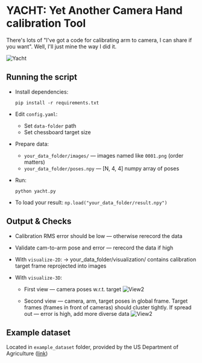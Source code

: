 # YACHT: Yet Another Camera Hand calibration Tool

There's lots of "I've got a code for calibrating arm to camera, I can share if you want". Well, I'll just mine the way I did it.

![Yacht](imgs/yacht.jpg)

## Running the script
- Install dependencies:
  ```
  pip install -r requirements.txt
  ```

- Edit `config.yaml`:
  - Set `data-folder` path
  - Set chessboard target size

- Prepare data:
  - `your_data_folder/images/` — images named like `0001.png` (order matters)
  - `your_data_folder/poses.npy` — [N, 4, 4] numpy array of poses
- Run:
  ```
  python yacht.py
  ```
- To load your result: `np.load("your_data_folder/result.npy")`

## Output & Checks
- Calibration RMS error should be low — otherwise rerecord the data
  
- Validate cam-to-arm pose and error — rerecord the data if high
  
- With `visualize-2D`:
  → your_data_folder/visualization/ contains calibration target frame reprojected into images

- With `visualize-3D`:
  - First view — camera poses w.r.t. target
  ![View2](imgs/view1.jpg)

  - Second view — camera, arm, target poses in global frame. Target frames (frames in front of cameras) should cluster tightly. If spread out — error is high, add more diverse data
  ![View2](imgs/view2.jpg)

## Example dataset
Located in `example_dataset` folder, provided by the US Department of Agriculture ([link](https://catalog.data.gov/dataset/data-from-solving-the-robot-world-hand-eyes-calibration-problem-with-iterative-methods-02035))